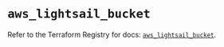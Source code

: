 # `aws_lightsail_bucket`

Refer to the Terraform Registry for docs: [`aws_lightsail_bucket`](https://registry.terraform.io/providers/hashicorp/aws/6.10.0/docs/resources/lightsail_bucket).
